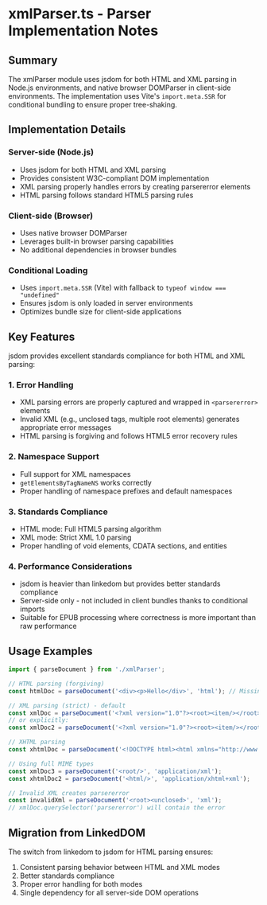 # xmlParser.ts - Parser Implementation Notes

## Summary

The xmlParser module uses jsdom for both HTML and XML parsing in Node.js environments, and native browser DOMParser in client-side environments. The implementation uses Vite's `import.meta.SSR` for conditional bundling to ensure proper tree-shaking.

## Implementation Details

### Server-side (Node.js)
- Uses jsdom for both HTML and XML parsing
- Provides consistent W3C-compliant DOM implementation
- XML parsing properly handles errors by creating parsererror elements
- HTML parsing follows standard HTML5 parsing rules

### Client-side (Browser)
- Uses native browser DOMParser
- Leverages built-in browser parsing capabilities
- No additional dependencies in browser bundles

### Conditional Loading
- Uses `import.meta.SSR` (Vite) with fallback to `typeof window === "undefined"`
- Ensures jsdom is only loaded in server environments
- Optimizes bundle size for client-side applications

## Key Features

jsdom provides excellent standards compliance for both HTML and XML parsing:

### 1. **Error Handling**
- XML parsing errors are properly captured and wrapped in `<parsererror>` elements
- Invalid XML (e.g., unclosed tags, multiple root elements) generates appropriate error messages
- HTML parsing is forgiving and follows HTML5 error recovery rules

### 2. **Namespace Support**
- Full support for XML namespaces
- `getElementsByTagNameNS` works correctly
- Proper handling of namespace prefixes and default namespaces

### 3. **Standards Compliance**
- HTML mode: Full HTML5 parsing algorithm
- XML mode: Strict XML 1.0 parsing
- Proper handling of void elements, CDATA sections, and entities

### 4. **Performance Considerations**
- jsdom is heavier than linkedom but provides better standards compliance
- Server-side only - not included in client bundles thanks to conditional imports
- Suitable for EPUB processing where correctness is more important than raw performance

## Usage Examples

```typescript
import { parseDocument } from './xmlParser';

// HTML parsing (forgiving)
const htmlDoc = parseDocument('<div><p>Hello</div>', 'html'); // Missing </p> is handled

// XML parsing (strict) - default
const xmlDoc = parseDocument('<?xml version="1.0"?><root><item/></root>');
// or explicitly:
const xmlDoc2 = parseDocument('<?xml version="1.0"?><root><item/></root>', 'xml');

// XHTML parsing
const xhtmlDoc = parseDocument('<!DOCTYPE html><html xmlns="http://www.w3.org/1999/xhtml"><body/></html>', 'xhtml');

// Using full MIME types
const xmlDoc3 = parseDocument('<root/>', 'application/xml');
const xhtmlDoc2 = parseDocument('<html/>', 'application/xhtml+xml');

// Invalid XML creates parsererror
const invalidXml = parseDocument('<root><unclosed>', 'xml');
// xmlDoc.querySelector('parsererror') will contain the error
```

## Migration from LinkedDOM

The switch from linkedom to jsdom for HTML parsing ensures:
1. Consistent parsing behavior between HTML and XML modes
2. Better standards compliance
3. Proper error handling for both modes
4. Single dependency for all server-side DOM operations